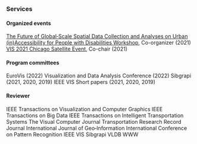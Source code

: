 ### Services

#### Organized events
[The Future of Global‑Scale Spatial Data Collection and Analyses on Urban (in)Accessibility for People with Disabilities Workshop](http://wp1066709.server-he.de/sdss2021/), Co-organizer (2021)
[VIS 2021 Chicago Satellite Event](https://www.evl.uic.edu/vis-chicago/), Co-chair (2021)

#### Program committees

EuroVis (2022)
Visualization and Data Analysis Conference (2022)
Sibgrapi (2021, 2020, 2019)
IEEE VIS Short papers (2021, 2020, 2019)

#### Reviewer

IEEE Transactions on Visualization and Computer Graphics
IEEE Transactions on Big Data
IEEE Transactions on Intelligent Transportation Systems
The Visual Computer Journal
Transportation Research Record Journal
International Journal of Geo‑Information
International Conference on Pattern Recognition
IEEE VIS
Sibgrapi
VLDB
WWW
